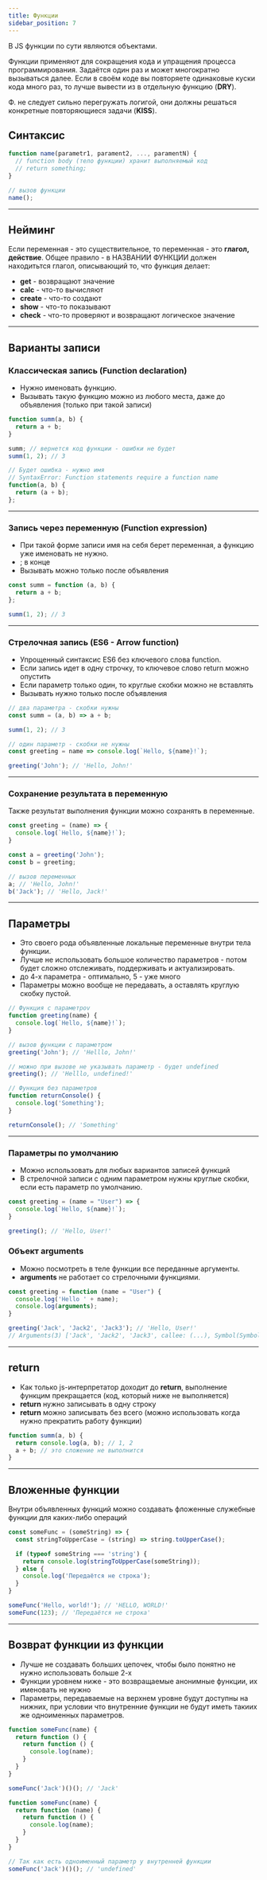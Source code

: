 ```yaml
---
title: Функции
sidebar_position: 7
---
```


В JS функции по сути являются объектами.

Функции применяют для сокращения кода и упращения процесса программирования. Задаётся один раз и может многократно вызываться далее. Если в своём коде вы повторяете одинаковые куски кода много раз, то лучше вывести из в отдельную функцию (**DRY**).

Ф. не следует сильно перегружать логигой, они должны решаться конкретные повторяющиеся задачи (**KISS**).

## Синтаксис

```js
function name(parametr1, parament2, ..., paramentN) {
  // function body (тело функции) хранит выполняемый код
  // return something;
}

// вызов функции
name();
```

***

## Нейминг

Если переменная - это существительное, то переменная - это **глагол, действие**. Общее правило - в НАЗВАНИИ ФУНКЦИИ должен находитьтся глагол, описывающий то, что функция делает:

- **get** - возвращают значение
- **calc** - что-то вычисляют
- **create** - что-то создают
- **show** - что-то показывают
- **check** - что-то проверяют и возвращают логическое значение

***

## Варианты записи

### Классическая запись (Function declaration)

- Нужно именовать функцию.
- Вызывать такую функцию можно из любого места, даже до объявления (только при такой записи)

```js
function summ(a, b) {
  return a + b;
}

summ; // вернется код функции - ошибки не будет
summ(1, 2); // 3
```

```js
// Будет ошибка - нужно имя
// SyntaxError: Function statements require a function name
function(a, b) {
  return (a + b);
};
```

***

### Запись через переменную (Function expression)

- При такой форме записи имя на себя берет переменная, а функцию уже именовать не нужно.
- ; в конце
- Вызывать можно только после объявления

```js
const summ = function (a, b) {
  return a + b;
};

summ(1, 2); // 3
```

***

### Стрелочная запись (ES6 - Arrow function)

- Упрощенный синтаксис ES6 без ключевого слова function. 
- Если запись идет в одну строчку, то ключевое слово return можно опустить
- Если параметр только один, то круглые скобки можно не вставлять
- Вызывать нужно только после объявления

```js
// два параметра - скобки нужны
const summ = (a, b) => a + b;

summ(1, 2); // 3
```

```js
// один параметр - скобки не нужны
const greeting = name => console.log(`Hello, ${name}!`);

greeting('John'); // 'Hello, John!'
```

***

### Сохранение результата в переменную

Также результат выполнения функции можно сохранять в переменные.

```js
const greeting = (name) => {
  console.log(`Hello, ${name}!`);
}

const a = greeting('John');
const b = greeting;

// вызов переменных
a; // 'Hello, John!'
b('Jack'); // 'Hello, Jack!'
```

***

## Параметры

- Это своего рода объявленные локальные переменные внутри тела функции.
- Лучше не использовать большое количество параметров - потом будет сложно отслеживать, поддерживать и актуализировать.
- до 4-х параметра - оптимально, 5 - уже много
- Параметры можно вообще не передавать, а оставлять круглую скобку пустой.

```js
// Функция c параметроv
function greeting(name) {
  console.log(`Hello, ${name}!`);
}

// вызов функции с параметром
greeting('John'); // 'Helllo, John!'

// можно при вызове не указывать параметр - будет undefined
greeting(); // 'Helllo, undefined!'
```

```js
// Функция без параметров
function returnConsole() {
  console.log('Something');
}

returnConsole(); // 'Something'
```
***

### Параметры по умолчанию

- Можно использовать для любых вариантов записей функций
- В стрелочной записи с одним параметром нужны круглые скобки, если есть параметр по умолчанию.

```js
const greeting = (name = "User") => {
  console.log(`Hello, ${name}!`);
}

greeting(); // 'Hello, User!'
```

### Объект arguments

- Можно посмотреть в теле функции все переданные аргументы.
- **arguments** не работает со стрелочными функциями.

```js
const greeting = function (name = "User") {
  console.log('Hello ' + name);
  console.log(arguments);
}

greeting('Jack', 'Jack2', 'Jack3'); // 'Hello, User!'
// Arguments(3) ['Jack', 'Jack2', 'Jack3', callee: (...), Symbol(Symbol.iterator): ƒ]
```
***

## return

- Как только js-интерпретатор доходит до **return**, выполнение функцим прекращается (код, который ниже не выполняется)
- **return** нужно записывать в одну строку
- **return** можно записывать без всего (можно использовать когда нужно прекратить работу функции)

```js
function summ(a, b) {
  return console.log(a, b); // 1, 2
  a + b; // это сложение не выполнится
}
```

***

## Вложенные функции

Внутри объявленных функций можно создавать фложенные служебные функции для каких-либо операций

```js
const someFunc = (someString) => {
  const stringToUpperCase = (string) => string.toUpperCase();

  if (typeof someString === 'string') {
    return console.log(stringToUpperCase(someString));
  } else {
    console.log('Передаётся не строка');
  }
}

someFunc('Hello, world!'); // 'HELLO, WORLD!'
someFunc(123); // 'Передаётся не строка'
```

***

## Возврат функции из функции

- Лучше не создавать больших цепочек, чтобы было понятно не нужно использовать больше 2-х
- Функции уровнем ниже - это возвращаемые анонимные функции, их именовать не нужно
- Параметры, передаваемые на верхнем уровне будут доступны на нижних, при условии что внутренние функции не будут иметь такиих же одноименных параметров.

```js
function someFunc(name) {
  return function () {
    return function () {
      console.log(name);
    }
  }
}

someFunc('Jack')()(); // 'Jack'
```

```js
function someFunc(name) {
  return function (name) {
    return function () {
      console.log(name);
    }
  }
}

// Так как есть одноименный параметр у внутренней функции
someFunc('Jack')()(); // 'undefined'
```
